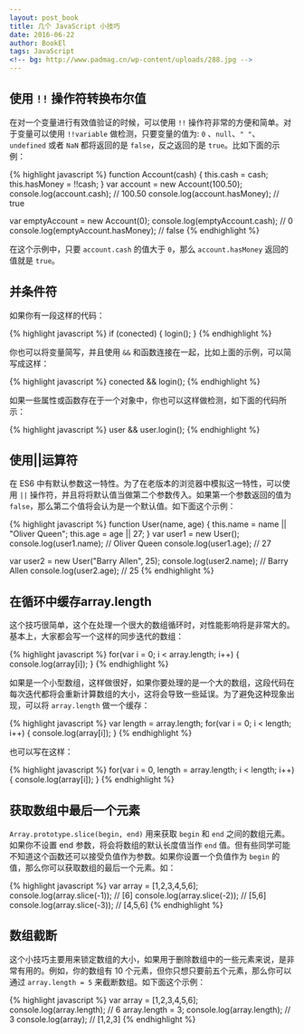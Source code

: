 ```yaml
---
layout: post_book
title: 几个 JavaScript 小技巧
date: 2016-06-22
author: BookEl
tags: JavaScript
<!-- bg: http://www.padmag.cn/wp-content/uploads/288.jpg -->
---
```


## 使用 `!!` 操作符转换布尔值

在对一个变量进行有效值验证的时候，可以使用 `!!` 操作符非常的方便和简单。对于变量可以使用 `!!variable` 做检测，只要变量的值为: `0` 、`null`、`" "`、`undefined` 或者 `NaN` 都将返回的是 `false`，反之返回的是 `true`。比如下面的示例：

{% highlight javascript %}
function Account(cash) {
    this.cash = cash;
    this.hasMoney = !!cash;
}
var account = new Account(100.50);
console.log(account.cash); // 100.50
console.log(account.hasMoney); // true

var emptyAccount = new Account(0);
console.log(emptyAccount.cash); // 0
console.log(emptyAccount.hasMoney); // false
{% endhighlight %}

在这个示例中，只要 `account.cash` 的值大于 `0`，那么 `account.hasMoney` 返回的值就是 `true`。

## 并条件符

如果你有一段这样的代码：

{% highlight javascript %}
if (conected) {
    login();
}
{% endhighlight %}

你也可以将变量简写，并且使用 `&&` 和函数连接在一起，比如上面的示例，可以简写成这样：

{% highlight javascript %}
conected && login();
{% endhighlight %}

如果一些属性或函数存在于一个对象中，你也可以这样做检测，如下面的代码所示：

{% highlight javascript %}
user && user.login();
{% endhighlight %}

## 使用||运算符

在 ES6 中有默认参数这一特性。为了在老版本的浏览器中模拟这一特性，可以使用 `||` 操作符，并且将将默认值当做第二个参数传入。如果第一个参数返回的值为 `false`，那么第二个值将会认为是一个默认值。如下面这个示例：

{% highlight javascript %}
function User(name, age) {
    this.name = name || "Oliver Queen";
    this.age = age || 27;
}
var user1 = new User();
console.log(user1.name); // Oliver Queen
console.log(user1.age); // 27

var user2 = new User("Barry Allen", 25);
console.log(user2.name); // Barry Allen
console.log(user2.age); // 25
{% endhighlight %}

## 在循环中缓存array.length

这个技巧很简单，这个在处理一个很大的数组循环时，对性能影响将是非常大的。基本上，大家都会写一个这样的同步迭代的数组：

{% highlight javascript %}
for(var i = 0; i < array.length; i++) {
    console.log(array[i]);
}
{% endhighlight %}

如果是一个小型数组，这样做很好，如果你要处理的是一个大的数组，这段代码在每次迭代都将会重新计算数组的大小，这将会导致一些延误。为了避免这种现象出现，可以将 `array.length` 做一个缓存：

{% highlight javascript %}
var length = array.length;
for(var i = 0; i < length; i++) {
    console.log(array[i]);
}
{% endhighlight %}

也可以写在这样：

{% highlight javascript %}
for(var i = 0, length = array.length; i < length; i++) {
    console.log(array[i]);
}
{% endhighlight %}

## 获取数组中最后一个元素

`Array.prototype.slice(begin, end)` 用来获取 `begin` 和 `end` 之间的数组元素。如果你不设置 end 参数，将会将数组的默认长度值当作 `end` 值。但有些同学可能不知道这个函数还可以接受负值作为参数。如果你设置一个负值作为 `begin` 的值，那么你可以获取数组的最后一个元素。如：

{% highlight javascript %}
var array = [1,2,3,4,5,6];
console.log(array.slice(-1)); // [6]
console.log(array.slice(-2)); // [5,6]
console.log(array.slice(-3)); // [4,5,6]
{% endhighlight %}

## 数组截断

这个小技巧主要用来锁定数组的大小，如果用于删除数组中的一些元素来说，是非常有用的。例如，你的数组有 10 个元素，但你只想只要前五个元素，那么你可以通过 `array.length = 5` 来截断数组。如下面这个示例：

{% highlight javascript %}
var array = [1,2,3,4,5,6];
console.log(array.length); // 6
array.length = 3;
console.log(array.length); // 3
console.log(array); // [1,2,3]
{% endhighlight %}